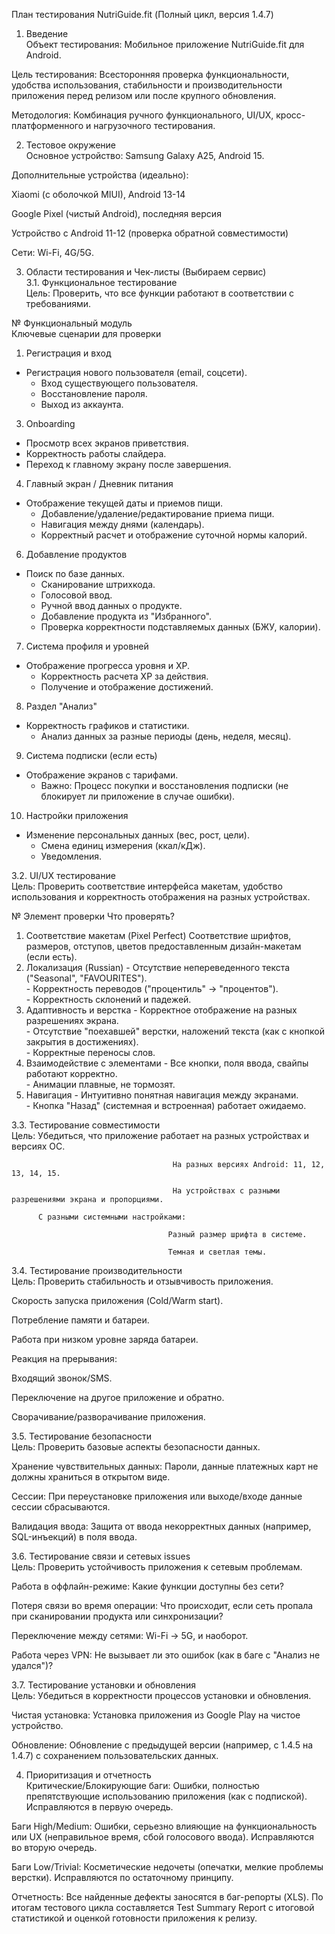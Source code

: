 План тестирования NutriGuide.fit (Полный цикл, версия 1.4.7)										
										
1. Введение										
Объект тестирования: Мобильное приложение NutriGuide.fit для Android.										
										
Цель тестирования: Всесторонняя проверка функциональности, удобства использования, стабильности и производительности приложения перед релизом или после крупного обновления.										
										
Методология: Комбинация ручного функционального, UI/UX, кросс-платформенного и нагрузочного тестирования.										
										
2. Тестовое окружение										
Основное устройство: Samsung Galaxy A25, Android 15.										
										
Дополнительные устройства (идеально):										
										
Xiaomi (с оболочкой MIUI), Android 13-14										
										
Google Pixel (чистый Android), последняя версия										
										
Устройство с Android 11-12 (проверка обратной совместимости)										
										
Сети: Wi-Fi, 4G/5G.										
										
3. Области тестирования и Чек-листы (Выбираем сервис)				
3.1. Функциональное тестирование										
Цель: Проверить, что все функции работают в соответствии с требованиями.										
										
№	Функциональный модуль	
Ключевые сценарии для проверки								
1.	Регистрация и вход
  - Регистрация нового пользователя (email, соцсети).								
	- Вход существующего пользователя.								
	- Восстановление пароля.								
	- Выход из аккаунта.								
3.	Onboarding
  - Просмотр всех экранов приветствия.								
  - Корректность работы слайдера.								
  - Переход к главному экрану после завершения.								
4.	Главный экран / Дневник питания
  - Отображение текущей даты и приемов пищи.								
	- Добавление/удаление/редактирование приема пищи.								
	- Навигация между днями (календарь).								
	- Корректный расчет и отображение суточной нормы калорий.								
6.	Добавление продуктов
  - Поиск по базе данных.								
	- Сканирование штрихкода.								
	- Голосовой ввод.								
	- Ручной ввод данных о продукте.								
	- Добавление продукта из "Избранного".								
	- Проверка корректности подставляемых данных (БЖУ, калории).								
7.	Система профиля и уровней
  - Отображение прогресса уровня и XP.								
	- Корректность расчета XP за действия.								
	- Получение и отображение достижений.								
8.	Раздел "Анализ"
  - Корректность графиков и статистики.								
	- Анализ данных за разные периоды (день, неделя, месяц).								
9.	Система подписки (если есть)
  - Отображение экранов с тарифами.								
	- Важно: Процесс покупки и восстановления подписки (не блокирует ли приложение в случае ошибки).								
10.	Настройки приложения
  - Изменение персональных данных (вес, рост, цели).								
	- Смена единиц измерения (ккал/кДж).								
	- Уведомления.
       				
3.2. UI/UX тестирование										
Цель: Проверить соответствие интерфейса макетам, удобство использования и корректность отображения на разных устройствах.										
										
№	Элемент проверки	                      Что проверять?								
1.	Соответствие макетам (Pixel Perfect)	Соответствие шрифтов, размеров, отступов, цветов предоставленным дизайн-макетам (если есть).								
2.	Локализация (Russian)	              - Отсутствие непереведенного текста ("Seasonal", "FAVOURITES").								
	                                    	- Корректность переводов ("процентиль" -> "процентов").								
		                                    - Корректность склонений и падежей.								
3.	Адаптивность и верстка	            - Корректное отображение на разных разрешениях экрана.								
	                                    	- Отсутствие "поехавшей" верстки, наложений текста (как с кнопкой закрытия в достижениях).								
		                                    - Корректные переносы слов.								
4.	Взаимодействие с элементами	        - Все кнопки, поля ввода, свайпы работают корректно.								
		                                    - Анимации плавные, не тормозят.								
5.	Навигация	                          - Интуитивно понятная навигация между экранами.								
		                                    - Кнопка "Назад" (системная и встроенная) работает ожидаемо.
  				
3.3. Тестирование совместимости										
Цель: Убедиться, что приложение работает на разных устройствах и версиях ОС.										
										
                                        На разных версиях Android: 11, 12, 13, 14, 15.										
										
                                        На устройствах с разными разрешениями экрана и пропорциями.										
										
          С разными системными настройками:										
										
                                       Разный размер шрифта в системе.										
										
                                       Темная и светлая темы.										
										
3.4. Тестирование производительности										
Цель: Проверить стабильность и отзывчивость приложения.										
										
Скорость запуска приложения (Cold/Warm start).										
										
Потребление памяти и батареи.										
										
Работа при низком уровне заряда батареи.										
										
Реакция на прерывания:										
										
Входящий звонок/SMS.										
										
Переключение на другое приложение и обратно.										
										
Сворачивание/разворачивание приложения.										
										
3.5. Тестирование безопасности										
Цель: Проверить базовые аспекты безопасности данных.										
										
Хранение чувствительных данных: Пароли, данные платежных карт не должны храниться в открытом виде.										
										
Сессии: При переустановке приложения или выходе/входе данные сессии сбрасываются.										
										
Валидация ввода: Защита от ввода некорректных данных (например, SQL-инъекций) в поля ввода.										
										
3.6. Тестирование связи и сетевых issues										
Цель: Проверить устойчивость приложения к сетевым проблемам.										
										
Работа в оффлайн-режиме: Какие функции доступны без сети?										
										
Потеря связи во время операции: Что происходит, если сеть пропала при сканировании продукта или синхронизации?										
										
Переключение между сетями: Wi-Fi -> 5G, и наоборот.										
										
Работа через VPN: Не вызывает ли это ошибок (как в баге с "Анализ не удался")?										
										
3.7. Тестирование установки и обновления										
Цель: Убедиться в корректности процессов установки и обновления.										
										
Чистая установка: Установка приложения из Google Play на чистое устройство.										
										
Обновление: Обновление с предыдущей версии (например, с 1.4.5 на 1.4.7) с сохранением пользовательских данных.										
										
4. Приоритизация и отчетность										
Критические/Блокирующие баги: Ошибки, полностью препятствующие использованию приложения (как с подпиской). Исправляются в первую очередь.										
										
Баги High/Medium: Ошибки, серьезно влияющие на функциональность или UX (неправильное время, сбой голосового ввода). Исправляются во вторую очередь.										
										
Баги Low/Trivial: Косметические недочеты (опечатки, мелкие проблемы верстки). Исправляются по остаточному принципу.										
										
Отчетность: Все найденные дефекты заносятся в баг-репорты (XLS). По итогам тестового цикла составляется Test Summary Report с итоговой статистикой и оценкой готовности приложения к релизу.										
										
